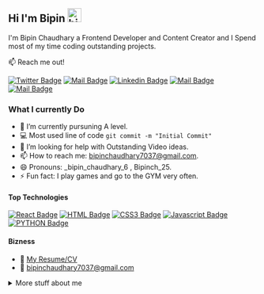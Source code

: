 
## Hi I'm Bipin <img src="https://user-images.githubusercontent.com/1303154/88677602-1635ba80-d120-11ea-84d8-d263ba5fc3c0.gif" width="28px" height="28px" alt="hi">

I'm Bipin Chaudhary a Frontend Developer and Content Creator and I Spend most of my time coding outstanding projects.

:mailbox: Reach me out!

[![Twitter Badge](https://img.shields.io/badge/-@Bipinch_25-1ca0f1?style=flat&labelColor=1ca0f1&logo=twitter&logoColor=white&link=https://twitter.com/Bipinch_25)](https://twitter.com/BipinCh_25) [![Mail Badge](https://img.shields.io/badge/-DevDazzel.-e74c3c?style=flat&labelColor=e74c3c&logo=youtube&logoColor=white)](https://youtube.com/DevDazzle.) [![Linkedin Badge](https://img.shields.io/badge/-bipin-0e76a8?style=flat&labelColor=0e76a8&logo=linkedin&logoColor=white)](https://www.linkedin.com/in/bipin-chaudhary-06b6242a5) [![Mail Badge](https://img.shields.io/badge/-@_Bipin_chaudhary_6-e84393?style=flat&labelColor=e84393&logo=instagram&logoColor=white)](https://instagram.com/_bipin_chaudhary_6) [![Mail Badge](https://img.shields.io/badge/-bipinchaudhary-c0392b?style=flat&labelColor=c0392b&logo=gmail&logoColor=white)](mailto:bipinchaudhary7037@gmail.com)


<!-- TODO: Add last video link -->


### What I currently Do

- 🔭 I’m currently pursuning A level.
- :computer: Most used line of code `git commit -m "Initial Commit"`
- 🤔 I’m looking for help with Outstanding Video ideas.
- 📫 How to reach me: bipinchaudhary7037@gmail.com.
- 😄 Pronouns: _bipin_chaudhary_6 , Bipinch_25.
- ⚡ Fun fact: I play games and go to the GYM very often.

#### Top Technologies

<!-- TODO: Make technologies links takes you to repositories -->

[![React Badge](https://img.shields.io/badge/-React-61DBFB?style=for-the-badge&labelColor=black&logo=react&logoColor=61DBFB)](#) [![HTML Badge](https://img.shields.io/badge/HTML-%23E34F26?style=for-the-badge&logo=html5&labelColor=black)](#) [![CSS3 Badge](https://img.shields.io/badge/CSS3-%231572B6?style=for-the-badge&logo=css3&labelColor=black)](#) [![Javascript Badge](https://img.shields.io/badge/-Javascript-F0DB4F?style=for-the-badge&labelColor=black&logo=javascript&logoColor=F0DB4F)](#) [![PYTHON Badge](https://img.shields.io/badge/PYTHON-%233776AB?style=for-the-badge&logo=python&labelColor=black
)](#)
<br />

#### Bizness
- :paperclip: [My Resume/CV](***********)
- :email: bipinchaudhary7037@gmail.com


<details>
<summary>
  More stuff about me
</summary>

<br >

I love sharing knowledge and putting tutorials and posts together for helping other Viewers, and tjat's why DevDazzle. Youtube Channel exists!

#### What is DevDazzle?

DevDazzle. is a youtube channel for learning Web development, coding and design. Including new technologies and frameworks and anything really related to development world.

#### Coding Stats

<!--START_SECTION:waka-->
```text
TypeScript   15 hrs 41 mins  ████████████████████▓░░░░   82.29 % 
HTML         1 hr 50 mins    ██▒░░░░░░░░░░░░░░░░░░░░░░   09.61 % 
Markdown     1 hr 27 mins    ██░░░░░░░░░░░░░░░░░░░░░░░   07.63 % 
Other        2 mins          ░░░░░░░░░░░░░░░░░░░░░░░░░   00.25 % 
YAML         2 mins          ░░░░░░░░░░░░░░░░░░░░░░░░░   00.19 % 
```
<!--END_SECTION:waka-->

#### Github Stats

![Ipenywis's github stats](https://github-readme-stats.vercel.app/api?username=ipenywis&count_private=true&theme=tokyonight&hide=contribs,prs)

</details>


[reactplaylist]: https://www.youtube.com/watch?v=KxXXEL-k47Y&list=PLvXDmnBbOF7RnYiZvDwl2Pzcs2kfi10wd
[vscodetutorial]: https://www.youtube.com/watch?v=Bkie2ai8qeE&t=8s
[htmltutorial]: https://www.youtube.com/watch?v=VK6MXVxOsws&t=27s
[javascripttutorial]: https://www.youtube.com/watch?v=D-LHKvmX37E
